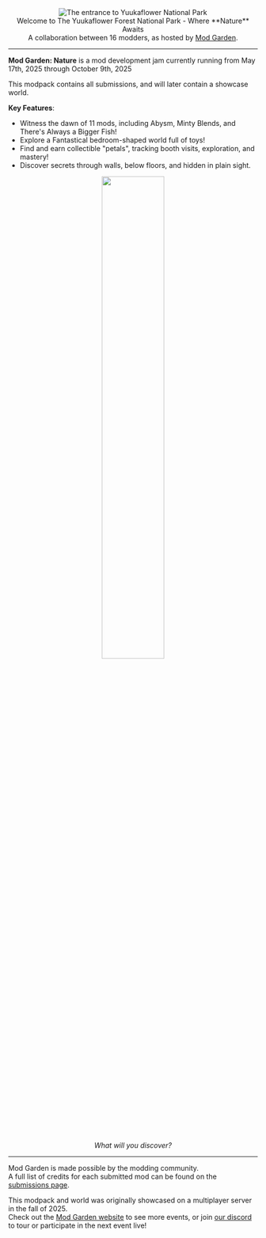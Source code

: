 <!--suppress HtmlDeprecatedTag, XmlDeprecatedElement -->
<center><img alt="The entrance to Yuukaflower National Park" src="https://asphodel.cc/resources/modgarden/yuukaflower.avif" /></center>

<center>
Welcome to The Yuukaflower Forest National Park - Where **Nature** Awaits <br/>
A collaboration between 16 modders, as hosted by <a href="https://modgarden.net">Mod Garden</a>.
</center>

---

**Mod Garden: Nature** is a mod development jam currently running from May 17th, 2025 through October 9th, 2025

This modpack contains all submissions, and will later contain a showcase world.

**Key Features**:

- Witness the dawn of 11 mods, including Abysm, Minty Blends, and There's Always a Bigger Fish!
- Explore a Fantastical bedroom-shaped world full of toys!
- Find and earn collectible "petals", tracking booth visits, exploration, and mastery!
- Discover secrets through walls, below floors, and hidden in plain sight.

<center>
<img width="50%" alt="" src="https://asphodel.cc/resources/modgarden/snail.avif"/><br/>
<i>What will you discover?</i>
</center>

---

Mod Garden is made possible by the modding community.<br/>
A full list of credits for each submitted mod can be found on the [submissions page](https://modgarden.net/events/mod-garden/nature).

This modpack and world was originally showcased on a multiplayer server in the fall of 2025.</br>
Check out the [Mod Garden website](https://modgarden.net) to see more events, or join [our discord](https://discord.modgarden.net/) to tour or participate in the next event live!
